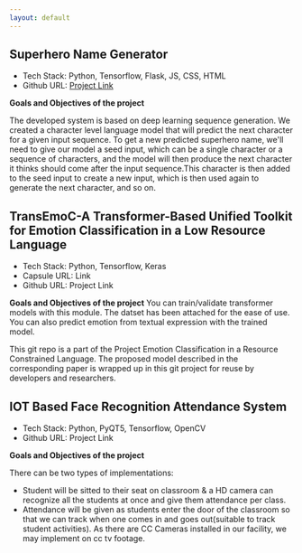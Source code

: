 ```yaml
---
layout: default
---
```




## Superhero Name Generator
* Tech Stack: Python, Tensorflow, Flask, JS, CSS, HTML
* Github URL: [Project Link](https://github.com/avishek-018/Superhero-Name-Generator)
  
**Goals and Objectives of the project**

The developed system is based on deep learning sequence generation. We created a character level language model that will predict the next character for a given input sequence. To get a new predicted superhero name, we'll need to give our model a seed input, which can be a single character or a sequence of characters, and the model will then produce the next character it thinks should come after the input sequence.This character is then added to the seed input to create a new input, which is then used again to generate the next character, and so on.

## TransEmoC-A Transformer-Based Unified Toolkit for Emotion Classification in a Low Resource Language


* Tech Stack: Python, Tensorflow, Keras
* Capsule URL: Link
* Github URL: Project Link

**Goals and Objectives of the project**
You can train/validate transformer models with this module. The datset has been attached for the ease of use. You can also predict emotion from textual expression with the trained model.

This git repo is a part of the Project Emotion Classification in a Resource Constrained Language. The proposed model described in the corresponding paper is wrapped up in this git project for reuse by developers and researchers.

## IOT Based Face Recognition Attendance System
* Tech Stack: Python, PyQT5, Tensorflow, OpenCV
* Github URL: Project Link

**Goals and Objectives of the project**

There can be two types of implementations:

* Student will be sitted to their seat on classroom & a HD camera can recognize all the students at once and give them attendance per class.
* Attendance will be given as students enter the door of the classroom so that we can track when one comes in and goes out(suitable to track student activities). As there are CC Cameras installed in our facility, we may implement on cc tv footage.
